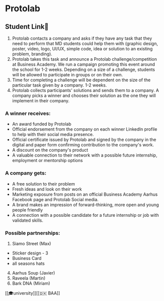 # Protolab

## Student Link🔗
1. Protolab contacts a company and asks if they have any task that they need to perform that MD students could help them with (graphic design, poster, video, logo, UI/UX, simple code, idea or solution to an existing problem, branding).
2. Protolab takes this task and announce a Protolab challenge/competition at Business Academy. We run a campaign promoting this event around the school for 1-2 weeks. Depending on a size of a challenge, students will be allowed to participate in groups or on their own.
3. Time for completing a challenge will be dependent on the size of the particular task given by a company. 1-2 weeks.
4. Protolab collects participants' solutions and sends them to a company. A company picks a winner and chooses their solution as the one they will implement in their company.


### A winner receives:
- An award funded by Protolab
- Official endorsement from the company on each winner LinkedIn profile to help with their social media presence.
- Official certificate issued by Protolab and signed by the company in the digital and paper form confirming contribution to the company's work.
- A discount on the company's product
- A valuable connection to their network with a possible future internship, employment or mentorship options
### A company gets:
- A free solution to their problem
- Fresh ideas and look on their work
- Marketing exposure from posts on an official Business Academy Aarhus Facebook page and Protolab Social media.
- A brand makes an impression of forward-thinking, more open and young people friendly
- A connection with a possible candidate for a future internship or job with validated skills.

### Possible partnerships:
1. Siamo Street (Max)
- Sticker design - 3
- Business Card
- all seasons hats
4. Aarhus Soup (Javier)
5. Raveela (Martin)
6. Bark DNA (Miriam)

 [[🎓university]][[🇩🇰 BAA]]
